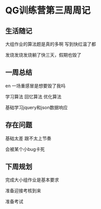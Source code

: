 # QG训练营第三周周记

## 生活随记

大组作业的算法题是真的多啊 写到快红温了都

发烧发烧发烧躺了快三天，假期也毁了

## 一周总结

en 一场重感冒是想要毁了我吗

学习算法 回忆算法 优化算法

基础学习jquery和json数据响应

## 存在问题

基础太差 跟不太上节奏

会被某个小bug卡死

## 下周规划

完成大小组作业是基本要求

准备迎接考核到来

准备考试